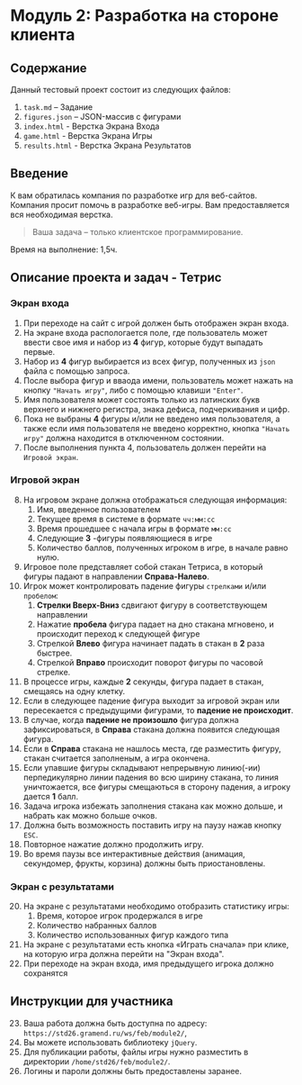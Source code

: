 # Модуль 2: Разработка на стороне клиента

## Содержание

Данный тестовый проект состоит из следующих файлов:

1. `task.md` – Задание
2. `figures.json` – JSON-массив с фигурами
3. `index.html` - Верстка Экрана Входа
4. `game.html` - Верстка Экрана Игры
5. `results.html` - Верстка Экрана Результатов

## Введение

К вам обратилась компания по разработке игр для веб-сайтов. Компания просит помочь в разработке веб-игры. Вам предоставляется вся необходимая верстка.

> Ваша задача – только клиентское программирование.

Время на выполнение: 1,5ч.

## Описание проекта и задач - Тетрис

### Экран входа

1. При переходе на сайт с игрой должен быть отображен экран входа.
2. На экране входа распологается поле, где пользователь может ввести свое имя и набор из **4** фигур, которые будут выпадать первые.
3. Набор из **4** фигур выбирается из всех фигур, полученных из `json` файла с помощью запроса.
4. После выбора фигур и вваода имени, пользователь может нажать на кнопку `"Начать игру"`, либо с помощью клавиши `"Enter"`.
5. Имя пользователя может состоять только из латинских букв верхнего и нижнего регистра, знака дефиса, подчеркивания и цифр.
6. Пока не выбраны **4** фигуры и/или не введено имя пользователя, а также если имя пользователя не введено корректно, кнопка `"Начать игру"` должна находится в отключенном состоянии.
7. После выполнения пункта 4, пользователь должен перейти на `Игровой экран`.

### Игровой экран

8. На игровом экране должна отображаться следующая информация:
    1. Имя, введенное пользователем
    2. Текущее время в системе в формате `чч:мм:сс`
    3. Время прошедшее с начала игры в формате `мм:сс`
    4. Следующие **3** -фигуры появляющиеся в игре
    5. Количество баллов, полученных игроком в игре, в начале равно нулю.
9. Игровое поле представляет собой стакан Тетриса, в который фигуры падают в направлении **Справа-Налево**.
10. Игрок может контролировать падение фигуры `стрелками` и/или `пробелом`:
    1. **Стрелки Вверх-Вниз** сдвигают фигуру в соответствующем направлении
    2. Нажатие **пробела** фигура падает на дно стакана мгновено, и происходит переход к следующей фигуре
    3. Стрелкой **Влево** фигура начинает падать в стакан в **2** раза быстрее.
    4. Стрелкой **Вправо** происходит поворот фигуры по часовой стрелке.
11. В процессе игры, каждые **2** секунды, фигура падает в стакан, смещаясь на одну клетку.
12. Если в следующее падение фигура выходит за игровой экран или пересекается с предыдущими фигурами, то **падение не происходит**.
13. В случае, когда **падение не произошло** фигура должна зафиксироваться, в **Справа** стакана должна появится следующая фигура.
14. Если в **Справа** стакана не нашлось места, где разместить фигуру, стакан считается заполненым, а игра окончена.
15. Если упавшие фигуры складывают непрерывную линию(-ии) перпедикулярно линии падения во всю ширину стакана, то линия уничтожается, все фигуры смещаються в сторону падения, а игроку дается **1** балл.
16. Задача игрока избежать заполнения стакана как можно дольше, и набрать как можно больше очков.
17. Должна быть возможность поставить игру на паузу нажав кнопку `ESC`.
18. Повторное нажатие должно продолжить игру.
19. Во время паузы все интерактивные действия (анимация, секундомер, фрукты, корзина) должны быть приостановлены.

### Экран с результатами

20. На экране с результатами необходимо отобразить статистику игры:
    1. Время, которое игрок продержался в игре
    2. Количество набранных баллов
    3. Количество использованных фигур каждого типа
21. На экране с результатами есть кнопка «Играть сначала» при клике, на которую игра должна перейти на "Экран входа".
22. При переходе на экран входа, имя предыдущего игрока должно сохранятся

## Инструкции для участника

23. Ваша работа должна быть доступна по адресу: `https://std26.gramend.ru/ws/feb/module2/`,
24. Вы можете использовать библиотеку `jQuery`.
25. Для публикации работы, файлы игры нужно разместить в
директории `/home/std26/feb/module2/`.
26. Логины и пароли должны быть предоставлены заранее.
